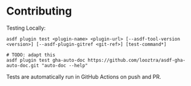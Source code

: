 # Contributing

Testing Locally:

```shell
asdf plugin test <plugin-name> <plugin-url> [--asdf-tool-version <version>] [--asdf-plugin-gitref <git-ref>] [test-command*]

# TODO: adapt this
asdf plugin test gha-auto-doc https://github.com/looztra/asdf-gha-auto-doc.git "auto-doc --help"
```

Tests are automatically run in GitHub Actions on push and PR.
